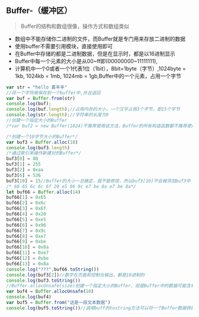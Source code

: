 ## Buffer-（缓冲区）
> Buffer的结构和数组很像，操作方式和数组类似
* 数组中不能存储你二进制的文件，而Buffer就是专门用来存放二进制的数据
* 使用buffer不需要引用模块，直接使用即可
* 在Buffer中存储的都是二进制数据，但是在显示时，都是以16进制显示
* Buffer中每一个元素的大小是从00~ff即(00000000~11111111),
* 计算机中一个0或者一个1代表1位（1bit），8bit=1byte（字节）,1024byte = 1kb, 1024kb = 1mb,  1024mb = 1gb,Buffer中的一个元素，占用一个字节
```js
var str = "hello 喜羊羊"
//将一个字符串保存到一个buffer中,并且返回
var buf = Buffer.from(str)
console.log(buf);
console.log(buf.length);//占用内存的大小，一个汉字占用3个字节，即15个字节
console.log(str.length);//字符串的长度为9
//创建一个指定大小的Buffer
/*var buf2 = new Buffer(1024)不推荐使用该方法，Buffer的所有构造函数都不推荐使用*/

/*创建一个10字节大小的Buffer*/
var buf3 = Buffer.alloc(10)
console.log(buf3.length)
/*通过索引来操作新建对的Buffer*/
buf3[0] = 88
buf3[1] = 255
buf3[2] = 0xaa
buf3[6] = 536
buf3[10] = 15//Buffer的大小一旦确定，就不能修改，所以buf3[10]不会被添加buf3中
/* 68 65 6c 6c 6f 20 e5 96 9c e7 be 8a e7 be 8a*/
let buf66 = Buffer.alloc(14)
buf66[1] = 0x65
buf66[2] = 0x6c
buf66[3] = 0x6f
buf66[4] = 0x20
buf66[5] = 0xe5
buf66[6] = 0x96
buf66[7] = 0x9c
buf66[8] = 0xe7
buf66[9] = 0xbe
buf66[10] = 0x8a
buf66[11] = 0xe7
buf66[12] = 0xbe
buf66[13] = 0x8a
console.log("???",buf66.toString())
console.log(buf3[2])//数字在页面和控制台输出，都是10进制的
console.log(buf3.toString())
//Buffer.allocUnsafe(size)创建一个指定大小的Buffer，但是Buffer中的数据可能含有敏感数据,会显示一些内存中的某些数据
var buf4 = Buffer.allocUnsafe(10)
console.log(buf4)
var buf5 = Buffer.from("这是一段文本数据")
console.log(buf5.toString())//调用buff的tostring方法可以将一个Buffer数据转换为字符串
```